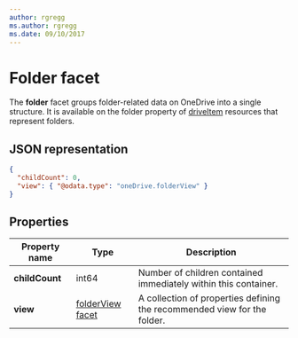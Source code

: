 ```yaml
---
author: rgregg
ms.author: rgregg
ms.date: 09/10/2017
---
```

# Folder facet

The **folder** facet groups folder-related data on OneDrive into a single structure.
It is available on the folder property of [driveItem][item-resource] resources that represent folders.

## JSON representation

<!-- { "blockType": "resource", "@odata.type": "oneDrive.folder" } -->
```json
{
  "childCount": 0,
  "view": { "@odata.type": "oneDrive.folderView" }
}
```

## Properties

| Property name  | Type                                              | Description                                                              |
| -------------- | ------------------------------------------------- | ------------------------------------------------------------------------ |
| **childCount** | int64                                             | Number of children contained immediately within this container.          |
| **view**       | [folderView facet](../resources/folderView.md) | A collection of properties defining the recommended view for the folder. |

[item-resource]: ../resources/driveitem.md

<!-- {
  "type": "#page.annotation",
  "description": "The Folder facet describes properties of a folder",
  "keywords": "folder,item,facet",
  "section": "documentation",
  "tocPath": "Facets/Folder"
} -->
